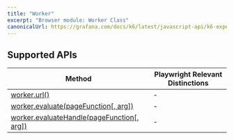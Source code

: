 ```yaml
---
title: "Worker"
excerpt: "Browser module: Worker Class"
canonicalUrl: https://grafana.com/docs/k6/latest/javascript-api/k6-experimental/browser/worker/
---
```


<BrowserDocsWIP/>

## Supported APIs

| Method | Playwright Relevant Distinctions |
| - |  - |
| <a href="https://playwright.dev/docs/api/class-worker#worker-url" target="_blank" >worker.url()</a> | - |
| <a href="https://playwright.dev/docs/api/class-worker#worker-evaluate" target="_blank" >worker.evaluate(pageFunction[, arg])</a> | - | - |
| <a href="https://playwright.dev/docs/api/class-worker#worker-evaluate-handle" target="_blank" >worker.evaluateHandle(pageFunction[, arg])</a> | - | - |

